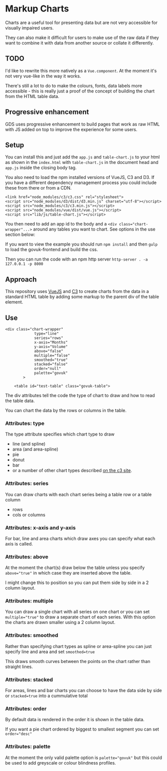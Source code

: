 # Markup Charts

Charts are a useful tool for presenting data but are not very 
accessible for visually impaired users. 

They can also make it difficult for users to make use of the raw 
data if they want to combine it with data from another source or 
collate it differently. 

## TODO 

I'd like to rewrite this more natively as a `Vue.component`. At 
the moment it's not very vue-like in the way it works.  

There's still a lot to do to make the colours, fonts, data labels
more accessible - this is really just a proof of the concept of 
building the chart from the HTML table data. 

## Progressive enhancement

GDS uses progressive enhancement to build pages that work as raw 
HTML with JS added on top to improve the experience for some users. 

## Setup

You can install this and just add the `app.js` and 
`table-chart.js` to your html as shown in the `index.html` 
with `table-chart.js` in the document head and `app.js` inside 
the closing body tag. 

You also need to load the npm installed versions of VueJS, C3 and 
D3. If you have a different dependency management process you
could include these from there or from a CDN.  

```
<link href="node_modules/c3/c3.css" rel="stylesheet">
<script src="node_modules/d3/dist/d3.min.js" charset="utf-8"></script>
<script src="node_modules/c3/c3.min.js"></script>
<script src="node_modules/vue/dist/vue.js"></script>
<script src="lib/js/table-chart.js"></script>
```

You then need to add an app id to the body and a 
`<div class="chart-wrapper"...>` around any tables you want to
chart. See options in the use section below:

If you want to view the example you should run 
`npm install` and then 
`gulp` to load the govuk-frontend and build the css. 

Then you can run the code with an npm http server 
`http-server . -a 127.0.0.1 -p 8000`

## Approach

This repository uses [VueJS](https://vuejs.org/) and [C3](https://c3js.org/) 
to create charts from the data in a standard HTML table by adding 
some markup to the parent div of the table element.

## Use
```
<div class="chart-wrapper"
             type="line"
             series="rows"
             x-axis="Months"
             y-axis="Volume"
             above="false"
             multiple="false"
             smoothed="true"
             stacked="false"
             order="null"
             palette="govuk"
        >
    
    <table id="test-table" class="govuk-table">
```

The div attributes tell the code the type of chart to draw and 
how to read the table data. 

You can chart the data by the rows or columns in the table.  

### Attributes: type
The type attribute specifies which chart type to draw
* line (and spline)
* area (and area-spline)
* pie
* donut 
* bar 
* or a number of other chart types described 
[on the c3 site](https://c3js.org/examples.html).

### Attributes: series
You can draw charts with each chart series being a table row 
or a table column
* rows 
* cols or columns

### Attributes: x-axis and y-axis 
For bar, line and area charts which draw axes you can specify 
what each axis is called. 

### Attributes: above 
At the moment the chart(s) draw below the table unless you 
specify `above="true"` in which case they are inserted above
the table. 

I might change this to position so you can put them side by side 
in a 2 column layout. 

### Attributes: multiple 
You can draw a single chart with all series on one chart or you 
can set `multiple="true"` to draw a separate chart of each 
series. With this option the charts are drawn smaller using a 
2 column layout. 

### Attributes: smoothed 
Rather than specifying chart types as spline or area-spline you 
can just specify line and area and set `smoothed=true`

This draws smooth curves between the points on the chart rather 
than straight lines. 

### Attributes: stacked 
For areas, lines and bar charts you can choose to have the data 
side by side or `stacked=true` into a cummulative total

### Attributes: order 
By default data is rendered in the order it is shown in the 
table data. 

If you want a pie chart ordered by biggest to smallest segment 
you can set `order="desc"` 

### Attributes: palette 
At the moment the only valid palette option is `palette="govuk"`
but this could be used to add greyscale or colour blindness 
profiles. 

 